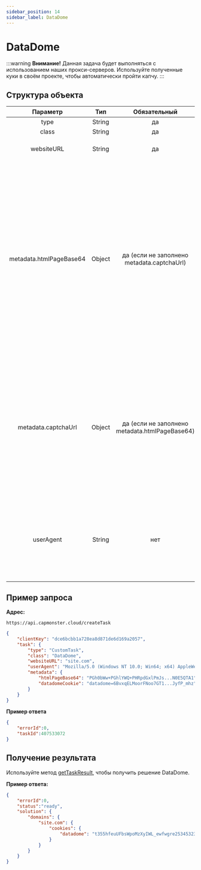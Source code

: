 ```yaml
---
sidebar_position: 14
sidebar_label: DataDome
---
```


# DataDome

:::warning **Внимание!**
Данная задача будет выполняться с использованием наших прокси-серверов. Используйте полученные куки в своём проекте, чтобы автоматически пройти капчу.
:::

## **Структура объекта**

|**Параметр**|**Тип**|**Обязательный**|**Значение**|
| :-: | :-: | :-: | :- | 
|type|String|да|**CustomTask**|
|class|String|да|**DataDome**|
|websiteURL|String|да|Адрес основной страницы, на которой решается капча.|
|metadata.htmlPageBase64|Object|да (если не заполнено metadata.captchaUrl)|Объект, который содержит дополнительные данные о капче: `"htmlPageBase64": "..."` - закодированная в base64 html-страница, которая приходит с кодом 403 и заголовком Set-Cookie: datadome="..." в ответ на get-запрос к целевому сайту. <br/>---<br/>`"datadomeCookie"` - ваши куки от datadome. Можно получить на странице с помощью "document.cookie" или в заголовке запроса Set-Cookie: "datadome=..." (см. пример запроса /createTask)|
|metadata.captchaUrl|Object|да (если не заполнено metadata.htmlPageBase64)|`"captchaUrl"` - ссылка на капчу. Обычно имеет следующий вид: `"https://geo.captcha-delivery.com/captcha/?initialCid=..."`. <br/>---<br/> `"datadomeCookie"` - ваши куки от datadome. Можно получить на странице с помощью "document.cookie" или в заголовке запроса Set-Cookie: "datadome=..." (см. пример запроса /createTask)|
|userAgent|String|нет|User-Agent браузера.<br /> **Передавайте только актуальный UA от ОС Windows. Сейчас таковым является 121 версия**: `Mozilla/5.0 (Windows NT 10.0; Win64; x64) AppleWebKit/537.36 (KHTML, like Gecko) Chrome/121.0.0.0 Safari/537.36`|

## **Пример запроса**

**Адрес:** 
```http
https://api.capmonster.cloud/createTask
```

```json
{
    "clientKey": "dce6bcbb1a728ea8d871de6d169a2057",
    "task": {
        "type": "CustomTask",
        "class": "DataDome",
        "websiteURL": "site.com",
        "userAgent": "Mozilla/5.0 (Windows NT 10.0; Win64; x64) AppleWebKit/537.36 (KHTML, like Gecko) Chrome/121.0.0.0 Safari/537.36",
        "metadata": {
            "htmlPageBase64": "PGh0bWw+PGhlYWQ+PHRpdGxlPmJs...N0E5QTA1",
            "datadomeCookie": "datadome=6BvxqELMoorFNoo7GT1...JyfP_mhz"
        }
    }
}
```

**Пример ответа**

```json
{
    "errorId":0,
    "taskId":407533072
}
```

## **Получение результата**
Используйте метод [getTaskResult](../api/methods/get-task-result), чтобы получить решение DataDome.

**Пример ответа:**

```json
{
    "errorId":0,
    "status":"ready",
    "solution": {
        "domains": {
            "site.com": {
                "cookies": {
                    "datadome": "t355hfeuUFbsWpoMzXyIWL_ewfwgre25345323rwgregeFEkG5iju9esKVfWMzuLAjcfCIJUIHU7332At1l~HY78g782hidwfeO4K2ZP_CFHYUFEgygfiYGfGYEUfgyefWrXG6_3sy; Max-Age=31536000; Domain=.site.com; Path=/; Secure; SameSite=Lax"
                }
            }
        }
    }
}
```
